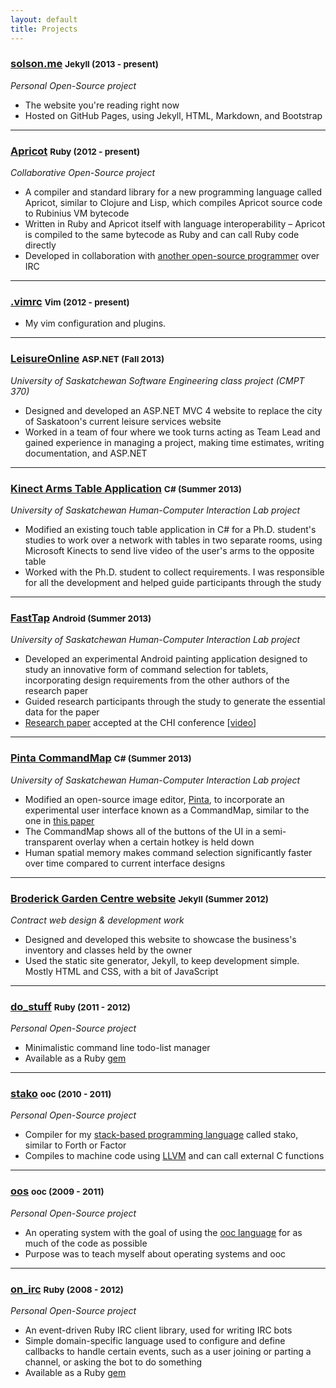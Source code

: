 ```yaml
---
layout: default
title: Projects
---
```


### [solson.me](http://github.com/tsion/tsion.github.io) <small>Jekyll (2013 - present)</small>
_Personal Open-Source project_

* The website you're reading right now
* Hosted on GitHub Pages, using Jekyll, HTML, Markdown, and Bootstrap

---

### [Apricot](http://github.com/apricot-lang/apricot) <small>Ruby (2012 - present)</small>
_Collaborative Open-Source project_

* A compiler and standard library for a new programming language called
  Apricot, similar to Clojure and Lisp, which compiles Apricot source code to
  Rubinius VM bytecode
* Written in Ruby and Apricot itself with language interoperability – Apricot
  is compiled to the same bytecode as Ruby and can call Ruby code directly
* Developed in collaboration with [another open-source
  programmer](http://github.com/programble) over IRC

---

### [.vimrc](http://github.com/tsion/dotvim) <small>Vim (2012 - present)</small>

* My vim configuration and plugins.

---

### [LeisureOnline](http://github.com/LeisureSoft/LeisureOnline) <small>ASP.NET (Fall 2013)</small>
_University of Saskatchewan Software Engineering class project (CMPT 370)_

* Designed and developed an ASP.NET MVC 4 website to replace the city of
  Saskatoon's current leisure services website
* Worked in a team of four where we took turns acting as Team Lead and gained
  experience in managing a project, making time estimates, writing
  documentation, and ASP.NET

---

### [Kinect Arms Table Application](http://github.com/tsion/DSAE) <small>C# (Summer 2013)</small>
_University of Saskatchewan Human-Computer Interaction Lab project_

* Modified an existing touch table application in C# for a Ph.D. student's
  studies to work over a network with tables in two separate rooms, using
  Microsoft Kinects to send live video of the user's arms to the opposite
  table
* Worked with the Ph.D. student to collect requirements. I was responsible for
  all the development and helped guide participants through the study

---

### [FastTap](http://github.com/tsion/FastTap) <small>Android (Summer 2013)</small>
_University of Saskatchewan Human-Computer Interaction Lab project_

* Developed an experimental Android painting application designed to study
  an innovative form of command selection for tablets, incorporating design
  requirements from the other authors of the research paper
* Guided research participants through the study to generate the essential
  data for the paper
* [Research paper](/FastTap.pdf) accepted at the CHI conference \[[video](http://youtu.be/1Yz-qQ8RA5g)\]

---

### [Pinta CommandMap](http://github.com/tsion/Pinta) <small>C# (Summer 2013)</small>
_University of Saskatchewan Human-Computer Interaction Lab project_

* Modified an open-source image editor, [Pinta](http://pinta-project.com), to
  incorporate an experimental user interface known as a CommandMap, similar to
  the one in [this
  paper](http://www.cosc.canterbury.ac.nz/andrew.cockburn/papers/commandMap-finalCamera.pdf)
* The CommandMap shows all of the buttons of the UI in a semi-transparent
  overlay when a certain hotkey is held down
* Human spatial memory makes command selection significantly faster over time
  compared to current interface designs

---

### [Broderick Garden Centre website](http://broderickgardens.ca) <small>Jekyll (Summer 2012)</small>
_Contract web design & development work_

* Designed and developed this website to showcase the business's inventory and
  classes held by the owner
* Used the static site generator, Jekyll, to keep development simple. Mostly
  HTML and CSS, with a bit of JavaScript

---

### [do\_stuff](http://github.com/tsion/do_stuff) <small>Ruby (2011 - 2012)</small>
_Personal Open-Source project_

* Minimalistic command line todo-list manager
* Available as a Ruby [gem](https://rubygems.org/gems/do_stuff)

---

### [stako](http://github.com/tsion/stako) <small>ooc (2010 - 2011)</small>
_Personal Open-Source project_

* Compiler for my [stack-based programming language](http://en.wikipedia.org/wiki/Stack-oriented_programming_language) called stako, similar to Forth or Factor
* Compiles to machine code using [LLVM](http://llvm.org) and can call external
  C functions

---

### [oos](http://github.com/tsion/oos) <small>ooc (2009 - 2011)</small>
_Personal Open-Source project_

* An operating system with the goal of using the [ooc
  language](http://ooc-lang.org) for as much of the code as possible
* Purpose was to teach myself about operating systems and ooc

---

### [on\_irc](http://github.com/tsion/on_irc) <small>Ruby (2008 - 2012)</small>
_Personal Open-Source project_

* An event-driven Ruby IRC client library, used for writing IRC bots
* Simple domain-specific language used to configure and define callbacks to
  handle certain events, such as a user joining or parting a channel, or
  asking the bot to do something
* Available as a Ruby [gem](https://rubygems.org/gems/on_irc)
